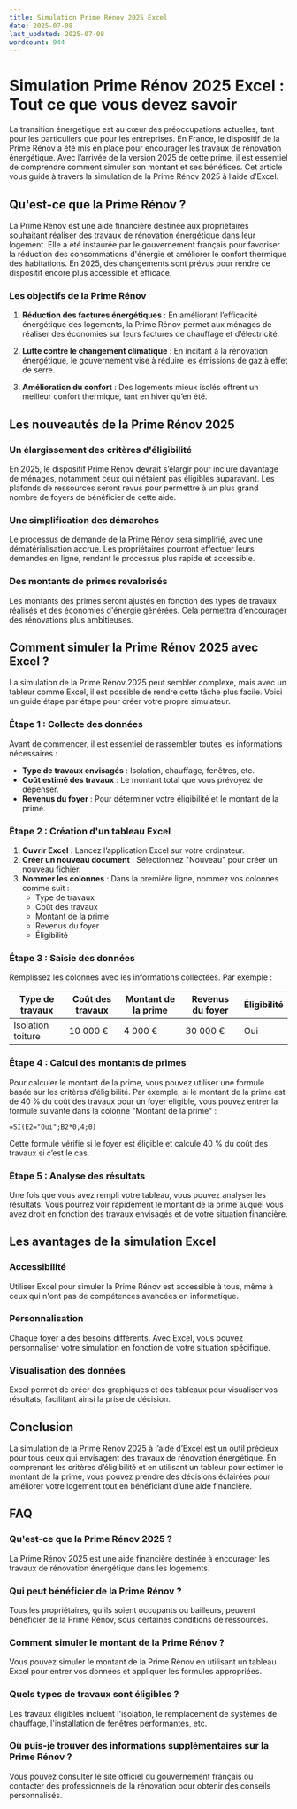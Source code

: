 ```yaml
---
title: Simulation Prime Rénov 2025 Excel
date: 2025-07-08
last_updated: 2025-07-08
wordcount: 944
---
```


# Simulation Prime Rénov 2025 Excel : Tout ce que vous devez savoir

La transition énergétique est au cœur des préoccupations actuelles, tant pour les particuliers que pour les entreprises. En France, le dispositif de la Prime Rénov a été mis en place pour encourager les travaux de rénovation énergétique. Avec l’arrivée de la version 2025 de cette prime, il est essentiel de comprendre comment simuler son montant et ses bénéfices. Cet article vous guide à travers la simulation de la Prime Rénov 2025 à l’aide d’Excel.

## Qu'est-ce que la Prime Rénov ?

La Prime Rénov est une aide financière destinée aux propriétaires souhaitant réaliser des travaux de rénovation énergétique dans leur logement. Elle a été instaurée par le gouvernement français pour favoriser la réduction des consommations d'énergie et améliorer le confort thermique des habitations. En 2025, des changements sont prévus pour rendre ce dispositif encore plus accessible et efficace.

### Les objectifs de la Prime Rénov

1. **Réduction des factures énergétiques** : En améliorant l’efficacité énergétique des logements, la Prime Rénov permet aux ménages de réaliser des économies sur leurs factures de chauffage et d’électricité.
   
2. **Lutte contre le changement climatique** : En incitant à la rénovation énergétique, le gouvernement vise à réduire les émissions de gaz à effet de serre.

3. **Amélioration du confort** : Des logements mieux isolés offrent un meilleur confort thermique, tant en hiver qu’en été.

## Les nouveautés de la Prime Rénov 2025

### Un élargissement des critères d'éligibilité

En 2025, le dispositif Prime Rénov devrait s’élargir pour inclure davantage de ménages, notamment ceux qui n’étaient pas éligibles auparavant. Les plafonds de ressources seront revus pour permettre à un plus grand nombre de foyers de bénéficier de cette aide.

### Une simplification des démarches

Le processus de demande de la Prime Rénov sera simplifié, avec une dématérialisation accrue. Les propriétaires pourront effectuer leurs demandes en ligne, rendant le processus plus rapide et accessible.

### Des montants de primes revalorisés

Les montants des primes seront ajustés en fonction des types de travaux réalisés et des économies d'énergie générées. Cela permettra d’encourager des rénovations plus ambitieuses.

## Comment simuler la Prime Rénov 2025 avec Excel ?

La simulation de la Prime Rénov 2025 peut sembler complexe, mais avec un tableur comme Excel, il est possible de rendre cette tâche plus facile. Voici un guide étape par étape pour créer votre propre simulateur.

### Étape 1 : Collecte des données

Avant de commencer, il est essentiel de rassembler toutes les informations nécessaires :

- **Type de travaux envisagés** : Isolation, chauffage, fenêtres, etc.
- **Coût estimé des travaux** : Le montant total que vous prévoyez de dépenser.
- **Revenus du foyer** : Pour déterminer votre éligibilité et le montant de la prime.

### Étape 2 : Création d'un tableau Excel

1. **Ouvrir Excel** : Lancez l’application Excel sur votre ordinateur.
2. **Créer un nouveau document** : Sélectionnez "Nouveau" pour créer un nouveau fichier.
3. **Nommer les colonnes** : Dans la première ligne, nommez vos colonnes comme suit :
   - Type de travaux
   - Coût des travaux
   - Montant de la prime
   - Revenus du foyer
   - Éligibilité

### Étape 3 : Saisie des données

Remplissez les colonnes avec les informations collectées. Par exemple :

| Type de travaux | Coût des travaux | Montant de la prime | Revenus du foyer | Éligibilité |
|------------------|------------------|---------------------|------------------|-------------|
| Isolation toiture | 10 000 €         | 4 000 €             | 30 000 €         | Oui         |

### Étape 4 : Calcul des montants de primes

Pour calculer le montant de la prime, vous pouvez utiliser une formule basée sur les critères d’éligibilité. Par exemple, si le montant de la prime est de 40 % du coût des travaux pour un foyer éligible, vous pouvez entrer la formule suivante dans la colonne "Montant de la prime" :

```
=SI(E2="Oui";B2*0,4;0)
```

Cette formule vérifie si le foyer est éligible et calcule 40 % du coût des travaux si c’est le cas.

### Étape 5 : Analyse des résultats

Une fois que vous avez rempli votre tableau, vous pouvez analyser les résultats. Vous pourrez voir rapidement le montant de la prime auquel vous avez droit en fonction des travaux envisagés et de votre situation financière.

## Les avantages de la simulation Excel

### Accessibilité

Utiliser Excel pour simuler la Prime Rénov est accessible à tous, même à ceux qui n'ont pas de compétences avancées en informatique. 

### Personnalisation

Chaque foyer a des besoins différents. Avec Excel, vous pouvez personnaliser votre simulation en fonction de votre situation spécifique.

### Visualisation des données

Excel permet de créer des graphiques et des tableaux pour visualiser vos résultats, facilitant ainsi la prise de décision.

## Conclusion

La simulation de la Prime Rénov 2025 à l’aide d’Excel est un outil précieux pour tous ceux qui envisagent des travaux de rénovation énergétique. En comprenant les critères d’éligibilité et en utilisant un tableur pour estimer le montant de la prime, vous pouvez prendre des décisions éclairées pour améliorer votre logement tout en bénéficiant d’une aide financière.

## FAQ

### Qu'est-ce que la Prime Rénov 2025 ?

La Prime Rénov 2025 est une aide financière destinée à encourager les travaux de rénovation énergétique dans les logements.

### Qui peut bénéficier de la Prime Rénov ?

Tous les propriétaires, qu'ils soient occupants ou bailleurs, peuvent bénéficier de la Prime Rénov, sous certaines conditions de ressources.

### Comment simuler le montant de la Prime Rénov ?

Vous pouvez simuler le montant de la Prime Rénov en utilisant un tableau Excel pour entrer vos données et appliquer les formules appropriées.

### Quels types de travaux sont éligibles ?

Les travaux éligibles incluent l'isolation, le remplacement de systèmes de chauffage, l'installation de fenêtres performantes, etc.

### Où puis-je trouver des informations supplémentaires sur la Prime Rénov ?

Vous pouvez consulter le site officiel du gouvernement français ou contacter des professionnels de la rénovation pour obtenir des conseils personnalisés.